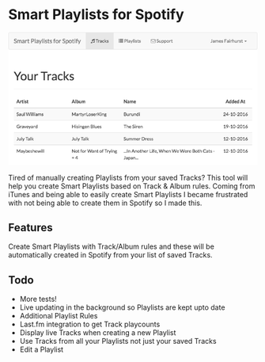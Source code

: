 # Smart Playlists for Spotify

![Screenshot](header.png)

Tired of manually creating Playlists from your saved Tracks? This tool will help you create Smart Playlists based on Track & Album rules. Coming from iTunes and being able to easily create Smart Playlists I became frustrated with not being able to create them in Spotify so I made this.

## Features

Create Smart Playlists with Track/Album rules and these will be automatically created in Spotify from your list of saved Tracks.

## Todo

- More tests!
- Live updating in the background so Playlists are kept upto date
- Additional Playlist Rules
- Last.fm integration to get Track playcounts
- Display live Tracks when creating a new Playlist
- Use Tracks from all your Playlists not just your saved Tracks
- Edit a Playlist